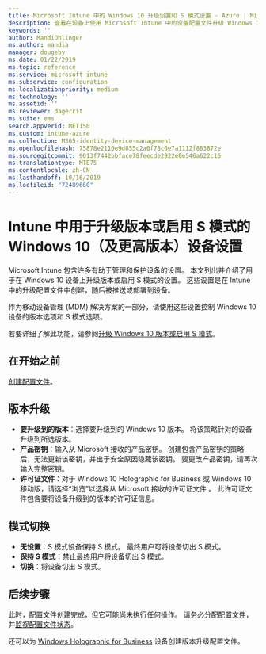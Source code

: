 ```yaml
---
title: Microsoft Intune 中的 Windows 10 升级设置和 S 模式设置 - Azure | Microsoft Docs
description: 查看在设备上使用 Microsoft Intune 中的设备配置文件升级 Windows 10 版本或启用 S 模式时所有设置及其用途的列表。
keywords: ''
author: MandiOhlinger
ms.author: mandia
manager: dougeby
ms.date: 01/22/2019
ms.topic: reference
ms.service: microsoft-intune
ms.subservice: configuration
ms.localizationpriority: medium
ms.technology: ''
ms.assetid: ''
ms.reviewer: dagerrit
ms.suite: ems
search.appverid: MET150
ms.custom: intune-azure
ms.collection: M365-identity-device-management
ms.openlocfilehash: 75878e2110e9d855c2a0f78c0e7a1112f883872e
ms.sourcegitcommit: 9013f7442bbface78feecde2922e8e546a622c16
ms.translationtype: MTE75
ms.contentlocale: zh-CN
ms.lasthandoff: 10/16/2019
ms.locfileid: "72489660"
---
```

# <a name="windows-10-and-newer-device-settings-to-upgrade-editions-or-enable-s-mode-in-intune"></a>Intune 中用于升级版本或启用 S 模式的 Windows 10（及更高版本）设备设置

Microsoft Intune 包含许多有助于管理和保护设备的设置。 本文列出并介绍了用于在 Windows 10 设备上升级版本或启用 S 模式的设置。 这些设置是在 Intune 中的升级配置文件中创建，随后被推送或部署到设备。

作为移动设备管理 (MDM) 解决方案的一部分，请使用这些设置控制 Windows 10 设备的版本选项和 S 模式选项。

若要详细了解此功能，请参阅[升级 Windows 10 版本或启用 S 模式](edition-upgrade-configure-windows-10.md)。

## <a name="before-you-begin"></a>在开始之前

[创建配置文件](edition-upgrade-configure-windows-10.md#create-the-profile)。

## <a name="edition-upgrade"></a>版本升级

- **要升级到的版本**：选择要升级到的 Windows 10 版本。 将该策略针对的设备升级到所选版本。
- **产品密钥**：输入从 Microsoft 接收的产品密钥。 创建包含产品密钥的策略后，无法更新该密钥，并出于安全原因隐藏该密钥。 要更改产品密钥，请再次输入完整密钥。
- **许可证文件**：对于 Windows 10 Holographic for Business 或 Windows 10 移动版，请选择“浏览”以选择从 Microsoft 接收的许可证文件    。 此许可证文件包含要将设备升级到的版本的许可证信息。

## <a name="mode-switch"></a>模式切换

- **无设置**：S 模式设备保持 S 模式。 最终用户可将设备切出 S 模式。
- **保持 S 模式**：禁止最终用户将设备切出 S 模式。
- **切换**：将设备切出 S 模式。

## <a name="next-steps"></a>后续步骤

此时，配置文件创建完成，但它可能尚未执行任何操作。 请务必[分配配置文件](device-profile-assign.md)，并[监视配置文件状态](device-profile-monitor.md)。

还可以为 [Windows Holographic for Business](holographic-upgrade.md) 设备创建版本升级配置文件。
